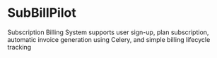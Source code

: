 # SubBillPilot
Subscription Billing System supports user sign-up, plan subscription, automatic invoice generation using Celery, and simple billing lifecycle tracking
